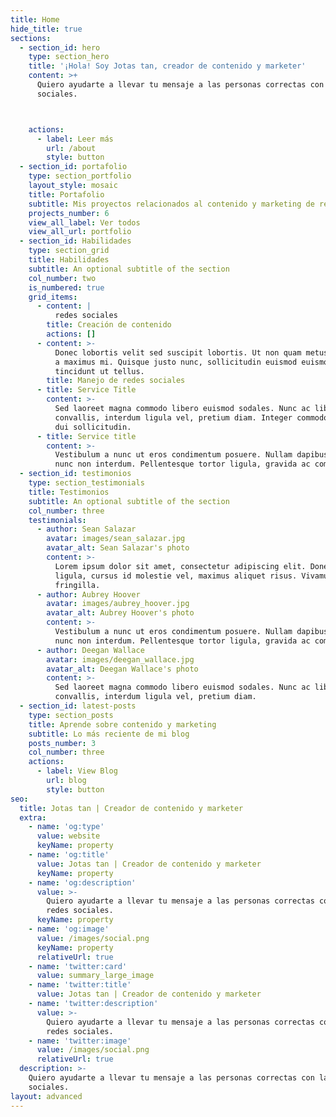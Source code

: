 ```yaml
---
title: Home
hide_title: true
sections:
  - section_id: hero
    type: section_hero
    title: '¡Hola! Soy Jotas tan, creador de contenido y marketer'
    content: >+
      Quiero ayudarte a llevar tu mensaje a las personas correctas con las redes
      sociales.



    actions:
      - label: Leer más
        url: /about
        style: button
  - section_id: portafolio
    type: section_portfolio
    layout_style: mosaic
    title: Portafolio
    subtitle: Mis proyectos relacionados al contenido y marketing de redes sociales ;)
    projects_number: 6
    view_all_label: Ver todos
    view_all_url: portfolio
  - section_id: Habilidades
    type: section_grid
    title: Habilidades
    subtitle: An optional subtitle of the section
    col_number: two
    is_numbered: true
    grid_items:
      - content: |
          redes sociales
        title: Creación de contenido
        actions: []
      - content: >-
          Donec lobortis velit sed suscipit lobortis. Ut non quam metus. Nullam
          a maximus mi. Quisque justo nunc, sollicitudin euismod euismod at,
          tincidunt ut tellus.
        title: Manejo de redes sociales
      - title: Service Title
        content: >-
          Sed laoreet magna commodo libero euismod sodales. Nunc ac libero
          convallis, interdum ligula vel, pretium diam. Integer commodo sem at
          dui sollicitudin.
      - title: Service title
        content: >-
          Vestibulum a nunc ut eros condimentum posuere. Nullam dapibus quis
          nunc non interdum. Pellentesque tortor ligula, gravida ac commodo eu.
  - section_id: testimonios
    type: section_testimonials
    title: Testimonios
    subtitle: An optional subtitle of the section
    col_number: three
    testimonials:
      - author: Sean Salazar
        avatar: images/sean_salazar.jpg
        avatar_alt: Sean Salazar's photo
        content: >-
          Lorem ipsum dolor sit amet, consectetur adipiscing elit. Donec nisl
          ligula, cursus id molestie vel, maximus aliquet risus. Vivamus in nibh
          fringilla.
      - author: Aubrey Hoover
        avatar: images/aubrey_hoover.jpg
        avatar_alt: Aubrey Hoover's photo
        content: >-
          Vestibulum a nunc ut eros condimentum posuere. Nullam dapibus quis
          nunc non interdum. Pellentesque tortor ligula, gravida ac commodo eu.
      - author: Deegan Wallace
        avatar: images/deegan_wallace.jpg
        avatar_alt: Deegan Wallace's photo
        content: >-
          Sed laoreet magna commodo libero euismod sodales. Nunc ac libero
          convallis, interdum ligula vel, pretium diam.
  - section_id: latest-posts
    type: section_posts
    title: Aprende sobre contenido y marketing
    subtitle: Lo más reciente de mi blog
    posts_number: 3
    col_number: three
    actions:
      - label: View Blog
        url: blog
        style: button
seo:
  title: Jotas tan | Creador de contenido y marketer
  extra:
    - name: 'og:type'
      value: website
      keyName: property
    - name: 'og:title'
      value: Jotas tan | Creador de contenido y marketer
      keyName: property
    - name: 'og:description'
      value: >-
        Quiero ayudarte a llevar tu mensaje a las personas correctas con las
        redes sociales.
      keyName: property
    - name: 'og:image'
      value: /images/social.png
      keyName: property
      relativeUrl: true
    - name: 'twitter:card'
      value: summary_large_image
    - name: 'twitter:title'
      value: Jotas tan | Creador de contenido y marketer
    - name: 'twitter:description'
      value: >-
        Quiero ayudarte a llevar tu mensaje a las personas correctas con las
        redes sociales.
    - name: 'twitter:image'
      value: /images/social.png
      relativeUrl: true
  description: >-
    Quiero ayudarte a llevar tu mensaje a las personas correctas con las redes
    sociales.
layout: advanced
---
```

